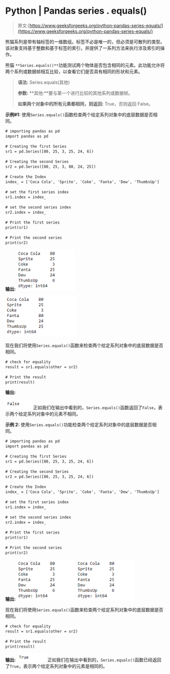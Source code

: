 # Python | Pandas series . equals()

> 原文:[https://www.geeksforgeeks.org/python-pandas-series-equals/](https://www.geeksforgeeks.org/python-pandas-series-equals/)

熊猫系列是带有轴标签的一维数组。标签不必是唯一的，但必须是可散列的类型。该对象支持基于整数和基于标签的索引，并提供了一系列方法来执行涉及索引的操作。

熊猫 `**Series.equals()**`功能测试两个物体是否包含相同的元素。此功能允许将两个系列或数据帧相互比较，以查看它们是否具有相同的形状和元素。

> **语法:** Series.equals(其他)
> 
> **参数:**
> **其他:**要与第一个进行比较的其他系列或数据帧。
> 
> **如果两个对象中的所有元素都相同，则返回:** True，否则返回 False。

**示例#1:** 使用`Series.equals()`函数检查两个给定系列对象中的底层数据是否相同。

```
# importing pandas as pd
import pandas as pd

# Creating the first Series
sr1 = pd.Series([80, 25, 3, 25, 24, 6])

# Creating the second Series
sr2 = pd.Series([80, 25, 3, 80, 24, 25])

# Create the Index
index_ = ['Coca Cola', 'Sprite', 'Coke', 'Fanta', 'Dew', 'ThumbsUp']

# set the first series index
sr1.index = index_

# set the second series index
sr2.index = index_

# Print the first series
print(sr1)

# Print the second series
print(sr2)
```

**输出:**
![](img/d6f7cde68534002e939508849afd8fff.png)

![](img/584699c466a7f6623e8def86fa29421b.png)

现在我们将使用`Series.equals()`函数来检查两个给定系列对象中的底层数据是否相同。

```
# check for equality
result = sr1.equals(other = sr2)

# Print the result
print(result)
```

**输出:**

![](img/7c135a7eb0d5b9345681a972721fb7fa.png)
正如我们在输出中看到的，`Series.equals()`函数返回了`False`，表示两个给定系列对象中的元素不相同。

**示例 2:** 使用`Series.equals()`功能检查两个给定系列对象中的底层数据是否相同。

```
# importing pandas as pd
import pandas as pd

# Creating the first Series
sr1 = pd.Series([80, 25, 3, 25, 24, 6])

# Creating the second Series
sr2 = pd.Series([80, 25, 3, 25, 24, 6])

# Create the Index
index_ = ['Coca Cola', 'Sprite', 'Coke', 'Fanta', 'Dew', 'ThumbsUp']

# set the first series index
sr1.index = index_

# set the second series index
sr2.index = index_

# Print the first series
print(sr1)

# Print the second series
print(sr2)
```

**输出:**
![](img/d6f7cde68534002e939508849afd8fff.png)
![](img/d6f7cde68534002e939508849afd8fff.png)

现在我们将使用`Series.equals()`函数来检查两个给定系列对象中的底层数据是否相同。

```
# check for equality
result = sr1.equals(other = sr2)

# Print the result
print(result)
```

**输出:**
![](img/43ee827362a9f43b59a95f7bc1548b33.png)
正如我们在输出中看到的，`Series.equals()`函数已经返回了`True`，表示两个给定系列对象中的元素是相同的。